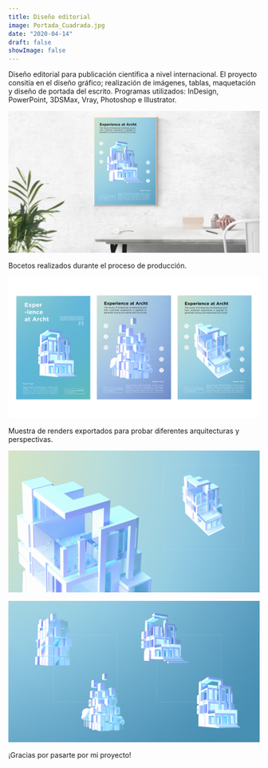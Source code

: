```yaml
---
title: Diseño editorial
image: Portada_Cuadrada.jpg
date: "2020-04-14"
draft: false
showImage: false
---
```


Diseño editorial para publicación científica a nivel internacional. El proyecto consitía en el diseño gráfico; realización de imágenes, tablas, maquetación y diseño de portada del escrito. 
Programas utilizados: InDesign, PowerPoint, 3DSMax, Vray, Photoshop e Illustrator.

![Diseño de portada](/images/Portada.jpg "Cover design")



Bocetos realizados durante el proceso de producción.

![Bocetos](/images/Sketches.png "Bocetos")



Muestra de renders exportados para probar diferentes arquitecturas y perspectivas.

![Renders1](/images/Renders1.jpg "Renders1")

![Renders2](/images/Renders2.jpg "Renders2")



¡Gracias por pasarte por mi proyecto!
